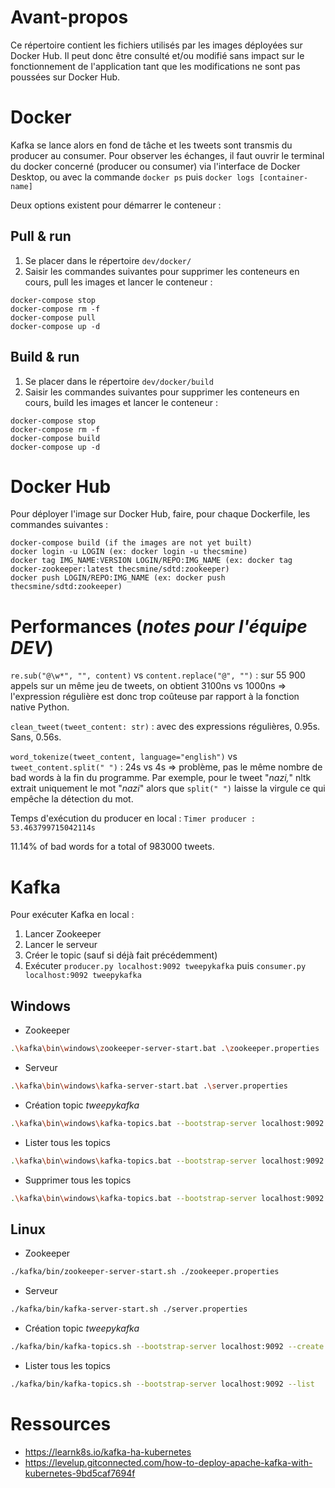 # Avant-propos

Ce répertoire contient les fichiers utilisés par les images déployées sur Docker Hub. Il peut donc être consulté et/ou
modifié sans impact sur le fonctionnement de l'application tant que les modifications ne sont pas poussées sur Docker
Hub.

# Docker

Kafka se lance alors en fond de tâche et les tweets sont transmis du producer au consumer. Pour observer les échanges,
il faut ouvrir le terminal du docker concerné (producer ou consumer) via l'interface de Docker Desktop, ou avec la
commande `docker ps` puis `docker logs [container-name]`

Deux options existent pour démarrer le conteneur :

## Pull & run

1. Se placer dans le répertoire `dev/docker/`
2. Saisir les commandes suivantes pour supprimer les conteneurs en cours, pull les images et lancer le conteneur :

```
docker-compose stop
docker-compose rm -f
docker-compose pull
docker-compose up -d
```

## Build & run

1. Se placer dans le répertoire `dev/docker/build`
2. Saisir les commandes suivantes pour supprimer les conteneurs en cours, build les images et lancer le conteneur :

```
docker-compose stop
docker-compose rm -f
docker-compose build
docker-compose up -d
```

# Docker Hub

Pour déployer l'image sur Docker Hub, faire, pour chaque Dockerfile, les commandes suivantes :

```
docker-compose build (if the images are not yet built)
docker login -u LOGIN (ex: docker login -u thecsmine)
docker tag IMG_NAME:VERSION LOGIN/REPO:IMG_NAME (ex: docker tag docker-zookeeper:latest thecsmine/sdtd:zookeeper)
docker push LOGIN/REPO:IMG_NAME (ex: docker push thecsmine/sdtd:zookeeper)
```

# Performances (_notes pour l'équipe DEV_)

`re.sub("@\w*", "", content)` vs `content.replace("@", "")` : sur 55 900 appels sur un même jeu de tweets, on obtient
3100ns vs 1000ns => l'expression régulière est donc trop coûteuse par rapport à la fonction native Python.

`clean_tweet(tweet_content: str)` : avec des expressions régulières, 0.95s. Sans, 0.56s.

`word_tokenize(tweet_content, language="english")` vs `tweet_content.split(" ")` : 24s vs 4s => problème, pas le même
nombre de bad words à la fin du programme. Par exemple, pour le tweet "_nazi,_" nltk extrait uniquement le mot "_nazi_"
alors que `split(" ")` laisse la virgule ce qui empêche la détection du mot.

Temps d'exécution du producer en local : `Timer producer : 53.463799715042114s`

11.14% of bad words for a total of 983000 tweets.

# Kafka

Pour exécuter Kafka en local :

1. Lancer Zookeeper
2. Lancer le serveur
3. Créer le topic (sauf si déjà fait précédemment)
4. Exécuter `producer.py localhost:9092 tweepykafka` puis `consumer.py localhost:9092 tweepykafka`

## Windows

- Zookeeper

```bash
.\kafka\bin\windows\zookeeper-server-start.bat .\zookeeper.properties
```

- Serveur

```bash
.\kafka\bin\windows\kafka-server-start.bat .\server.properties
```

- Création topic _tweepykafka_

```bash
.\kafka\bin\windows\kafka-topics.bat --bootstrap-server localhost:9092 --create --replication-factor 1 --partitions 2 --topic tweepykafka
```

- Lister tous les topics

```bash
.\kafka\bin\windows\kafka-topics.bat --bootstrap-server localhost:9092 --list
```

- Supprimer tous les topics

```bash
.\kafka\bin\windows\kafka-topics.bat --bootstrap-server localhost:9092 --delete --topic '*'
```

## Linux

- Zookeeper

```bash
./kafka/bin/zookeeper-server-start.sh ./zookeeper.properties
```

- Serveur

```bash
./kafka/bin/kafka-server-start.sh ./server.properties
```

- Création topic _tweepykafka_

```bash
./kafka/bin/kafka-topics.sh --bootstrap-server localhost:9092 --create --replication-factor 1 --partitions 2 --topic tweepykafka
```

- Lister tous les topics

```bash
./kafka/bin/kafka-topics.sh --bootstrap-server localhost:9092 --list
```

# Ressources

- https://learnk8s.io/kafka-ha-kubernetes
- https://levelup.gitconnected.com/how-to-deploy-apache-kafka-with-kubernetes-9bd5caf7694f
